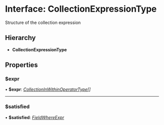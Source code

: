 # Interface: CollectionExpressionType

Structure of the collection expression

## Hierarchy

* **CollectionExpressionType**

## Properties

###  $expr

• **$expr**: *[CollectionInWithinOperatorType](../globals.md#collectioninwithinoperatortype)[]*

___

###  $satisfied

• **$satisfied**: *[FieldWhereExpr](../globals.md#fieldwhereexpr)*
